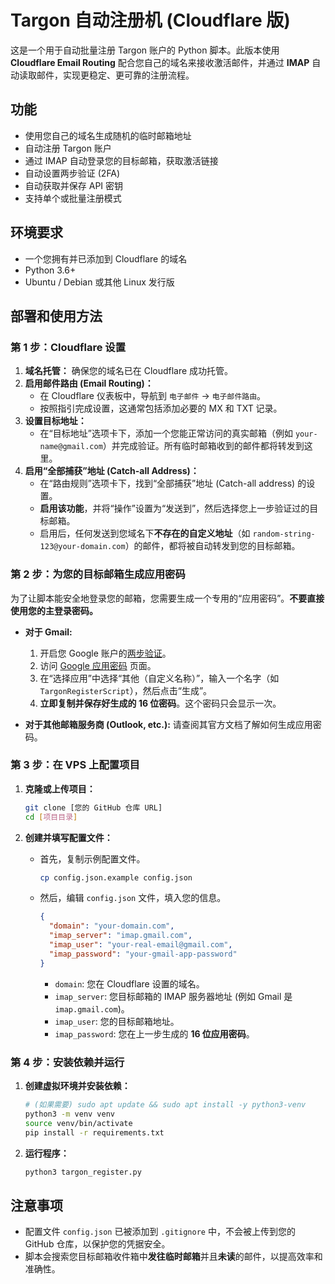 # Targon 自动注册机 (Cloudflare 版)

这是一个用于自动批量注册 Targon 账户的 Python 脚本。此版本使用 **Cloudflare Email Routing** 配合您自己的域名来接收激活邮件，并通过 **IMAP** 自动读取邮件，实现更稳定、更可靠的注册流程。

## 功能

- 使用您自己的域名生成随机的临时邮箱地址
- 自动注册 Targon 账户
- 通过 IMAP 自动登录您的目标邮箱，获取激活链接
- 自动设置两步验证 (2FA)
- 自动获取并保存 API 密钥
- 支持单个或批量注册模式

## 环境要求

- 一个您拥有并已添加到 Cloudflare 的域名
- Python 3.6+
- Ubuntu / Debian 或其他 Linux 发行版

## 部署和使用方法

### 第 1 步：Cloudflare 设置

1.  **域名托管：** 确保您的域名已在 Cloudflare 成功托管。
2.  **启用邮件路由 (Email Routing)：**
    *   在 Cloudflare 仪表板中，导航到 `电子邮件` -> `电子邮件路由`。
    *   按照指引完成设置，这通常包括添加必要的 MX 和 TXT 记录。
3.  **设置目标地址：**
    *   在“目标地址”选项卡下，添加一个您能正常访问的真实邮箱（例如 `your-name@gmail.com`）并完成验证。所有临时邮箱收到的邮件都将转发到这里。
4.  **启用“全部捕获”地址 (Catch-all Address)：**
    *   在“路由规则”选项卡下，找到“全部捕获”地址 (Catch-all address) 的设置。
    *   **启用该功能**，并将“操作”设置为“发送到”，然后选择您上一步验证过的目标邮箱。
    *   启用后，任何发送到您域名下**不存在的自定义地址**（如 `random-string-123@your-domain.com`）的邮件，都将被自动转发到您的目标邮箱。

### 第 2 步：为您的目标邮箱生成应用密码

为了让脚本能安全地登录您的邮箱，您需要生成一个专用的“应用密码”。**不要直接使用您的主登录密码。**

-   **对于 Gmail:**
    1.  开启您 Google 账户的[两步验证](https://myaccount.google.com/security)。
    2.  访问 [Google 应用密码](https://myaccount.google.com/apppasswords) 页面。
    3.  在“选择应用”中选择“其他（自定义名称）”，输入一个名字（如 `TargonRegisterScript`），然后点击“生成”。
    4.  **立即复制并保存好生成的 16 位密码**。这个密码只会显示一次。

-   **对于其他邮箱服务商 (Outlook, etc.):** 请查阅其官方文档了解如何生成应用密码。

### 第 3 步：在 VPS 上配置项目

1.  **克隆或上传项目：**
    ```bash
    git clone [您的 GitHub 仓库 URL]
    cd [项目目录]
    ```

2.  **创建并填写配置文件：**
    *   首先，复制示例配置文件。
        ```bash
        cp config.json.example config.json
        ```
    *   然后，编辑 `config.json` 文件，填入您的信息。
        ```json
        {
          "domain": "your-domain.com",
          "imap_server": "imap.gmail.com",
          "imap_user": "your-real-email@gmail.com",
          "imap_password": "your-gmail-app-password"
        }
        ```
        -   `domain`: 您在 Cloudflare 设置的域名。
        -   `imap_server`: 您目标邮箱的 IMAP 服务器地址 (例如 Gmail 是 `imap.gmail.com`)。
        -   `imap_user`: 您的目标邮箱地址。
        -   `imap_password`: 您在上一步生成的 **16 位应用密码**。

### 第 4 步：安装依赖并运行

1.  **创建虚拟环境并安装依赖：**
    ```bash
    # (如果需要) sudo apt update && sudo apt install -y python3-venv
    python3 -m venv venv
    source venv/bin/activate
    pip install -r requirements.txt
    ```

2.  **运行程序：**
    ```bash
    python3 targon_register.py
    ```

## 注意事项

- 配置文件 `config.json` 已被添加到 `.gitignore` 中，不会被上传到您的 GitHub 仓库，以保护您的凭据安全。
- 脚本会搜索您目标邮箱收件箱中**发往临时邮箱**并且**未读**的邮件，以提高效率和准确性。